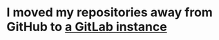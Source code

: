 # I moved my repositories away from GitHub to [a GitLab instance](https://octo.sh/container-library/isso-docker)

